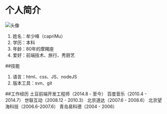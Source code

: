 # 个人简介
![头像](http://g4.tdimg.com/b/20150210/co7.png)

1. 姓名：牟少峰（capriMu）
2. 学历：本科
3. 年龄：80年的摩羯座
4. 爱好：前端技术、旅行、秀厨艺

##技能
1. 语言：html、css、JS、nodeJS
2. 版本工具：svn、git

##工作经历
  土豆前端开发工程师（2014.8 - 至今）
  百度音乐（2010.4 - 2014.7）
  世联互动（2008.12 - 2010.3）
  北京道达（2007.6 - 2008.6）
  北京望海科技（2006.6-2007.6）
  青岛易科德（2004 - 2006）
